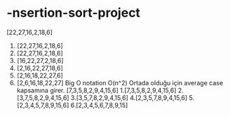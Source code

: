# -nsertion-sort-project
[22,27,16,2,18,6]
1. [22,27,16,2,18,6]
2. [22,27,16,2,18,6]
3. [16,22,27,2,18,6]
4. [2,16,22,27,18,6]
5. [2,16,18,22,27,6]
6. [2,6,16,18,22,27]
Big O notation
O(n^2)
Ortada olduğu için average case kapsamına girer.
[7,3,5,8,2,9,4,15,6]
1.[7,3,5,8,2,9,4,15,6]
2.[3,7,5,8,2,9,4,15,6]
3.[3,5,7,8,2,9,4,15,6]
4.[2,3,5,7,8,9,4,15,6]
5.[2,3,4,5,7,8,9,15,6]
6.[2,3,4,5,6,7,8,9,15]
